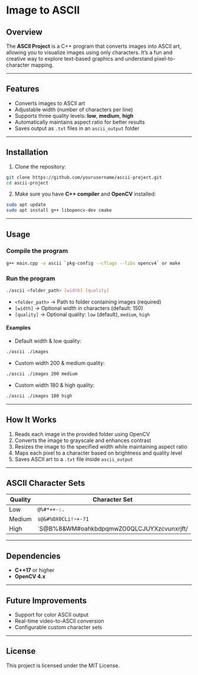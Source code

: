 # Image to ASCII

## Overview

The **ASCII Project** is a C++ program that converts images into ASCII art, allowing you to visualize images using only characters. It’s a fun and creative way to explore text-based graphics and understand pixel-to-character mapping.

---

## Features

* Converts images to ASCII art
* Adjustable width (number of characters per line)
* Supports three quality levels: **low**, **medium**, **high**
* Automatically maintains aspect ratio for better results
* Saves output as `.txt` files in an `ascii_output` folder

---

## Installation

1. Clone the repository:

```bash
git clone https://github.com/yourusername/ascii-project.git
cd ascii-project
```

2. Make sure you have **C++ compiler** and **OpenCV** installed:

```bash
sudo apt update
sudo apt install g++ libopencv-dev cmake
```

---

## Usage

### Compile the program

```bash
g++ main.cpp -o ascii `pkg-config --cflags --libs opencv4` or make
```

### Run the program

```bash
./ascii <folder_path> [width] [quality]
```

* `<folder_path>` → Path to folder containing images (required)
* `[width]` → Optional width in characters (default: 150)
* `[quality]` → Optional quality: `low` (default), `medium`, `high`

#### Examples

* Default width & low quality:

```bash
./ascii ./images
```

* Custom width 200 & medium quality:

```bash
./ascii ./images 200 medium
```

* Custom width 180 & high quality:

```bash
./ascii ./images 180 high
```

---

## How It Works

1. Reads each image in the provided folder using OpenCV
2. Converts the image to grayscale and enhances contrast
3. Resizes the image to the specified width while maintaining aspect ratio
4. Maps each pixel to a character based on brightness and quality level
5. Saves ASCII art to a `.txt` file inside `ascii_output`

---

## ASCII Character Sets

| Quality | Character Set                                |                           
| ------- | -------------------------------------------- | 
| Low     | `@%#*+=-:.`                                  |                           
| Medium  | `s@&#%OX0CLi!~+-?1`                          |                           
| High    | \`S\@B%8\&WM#oahkbdpqmwZO0QLCJUYXzcvunxrjft/ |

---

## Dependencies

* **C++17** or higher
* **OpenCV 4.x**

---

## Future Improvements

* Support for color ASCII output
* Real-time video-to-ASCII conversion
* Configurable custom character sets

---

## License

This project is licensed under the MIT License.

